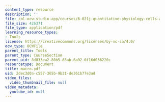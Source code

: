 ```yaml
---
content_type: resource
description: ''
file: /ol-ocw-studio-app/courses/6-021j-quantitative-physiology-cells-and-tissues-fall-2004/2dec3d0ac557365b9b31de361b77e3ad_macro.pdf
file_size: 426371
file_type: application/pdf
learning_resource_types:
- Tools
license: https://creativecommons.org/licenses/by-nc-sa/4.0/
ocw_type: OCWFile
parent_title: Tools
parent_type: CourseSection
parent_uid: 8d033ea2-80b5-83ab-6a92-0f16d036220c
resourcetype: Document
title: macro.pdf
uid: 2dec3d0a-c557-365b-9b31-de361b77e3ad
video_files:
  video_thumbnail_file: null
video_metadata:
  youtube_id: null
---
```


